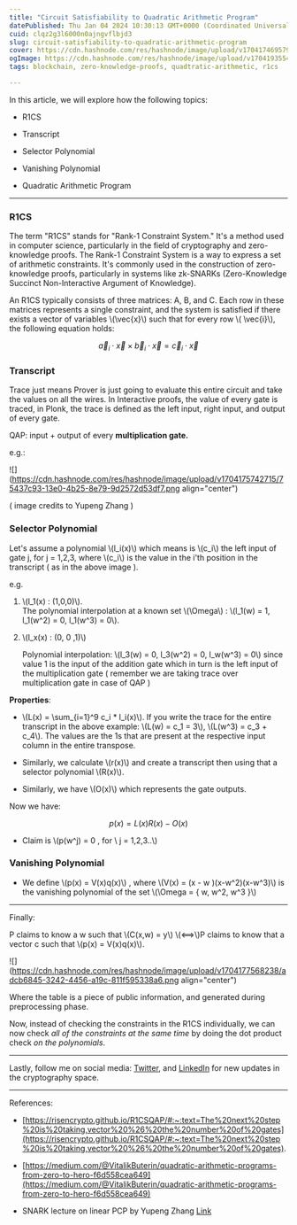 ```yaml
---
title: "Circuit Satisfiability to Quadratic Arithmetic Program"
datePublished: Thu Jan 04 2024 10:30:13 GMT+0000 (Coordinated Universal Time)
cuid: clqz2g3l6000n0ajngvflbjd3
slug: circuit-satisfiability-to-quadratic-arithmetic-program
cover: https://cdn.hashnode.com/res/hashnode/image/upload/v1704174695792/8e7a561b-ed3d-4d8b-8c88-16c793019494.jpeg
ogImage: https://cdn.hashnode.com/res/hashnode/image/upload/v1704193554452/db3f0180-d17f-4370-8e52-9b868d2edc9c.jpeg
tags: blockchain, zero-knowledge-proofs, quadtratic-arithmetic, r1cs

---
```


In this article, we will explore how the following topics:

* R1CS
    
* Transcript
    
* Selector Polynomial
    
* Vanishing Polynomial
    
* Quadratic Arithmetic Program
    

---

### R1CS

The term "R1CS" stands for "Rank-1 Constraint System." It's a method used in computer science, particularly in the field of cryptography and zero-knowledge proofs. The Rank-1 Constraint System is a way to express a set of arithmetic constraints. It's commonly used in the construction of zero-knowledge proofs, particularly in systems like zk-SNARKs (Zero-Knowledge Succinct Non-Interactive Argument of Knowledge).

An R1CS typically consists of three matrices: A, B, and C. Each row in these matrices represents a single constraint, and the system is satisfied if there exists a vector of variables \\(\vec{x}\\) such that for every row \\( \vec{i}\\), the following equation holds:

$$\vec{a}_i \cdot \vec{x} \times \vec{b}_i \cdot \vec{x} = \vec{c}_i \cdot \vec{x}$$

### Transcript

Trace just means Prover is just going to evaluate this entire circuit and take the values on all the wires. In Interactive proofs, the value of every gate is traced, in Plonk, the trace is defined as the left input, right input, and output of every gate.

QAP: input + output of every **multiplication gate.**

e.g.:

![](https://cdn.hashnode.com/res/hashnode/image/upload/v1704175742715/75437c93-13e0-4b25-8e79-9d2572d53df7.png align="center")

( image credits to Yupeng Zhang )

### Selector Polynomial

Let's assume a polynomial \\(l_i(x)\\) which means is \\(c_i\\) the left input of gate j, for j = 1,2,3, where \\(c_i\\) is the value in the i'th position in the transcript ( as in the above image ).

e.g.

1. \\(l_1(x) : (1,0,0)\\).  
    The polynomial interpolation at a known set \\(\Omega\\) : \\(l_1(w) = 1, l_1(w^2) = 0, l_1(w^3) = 0\\).
    
2. \\(l_x(x) : (0, 0 ,1)\\)
    
    Polynomial interpolation: \\(l_3(w) = 0, l_3(w^2) = 0, l_w(w^3) = 0\\) since value 1 is the input of the addition gate which in turn is the left input of the multiplication gate ( remember we are taking trace over multiplication gate in case of QAP )
    

**Properties**:

* \\(L(x) = \sum_{i=1}^9 c_i * l_i(x)\\). If you write the trace for the entire transcript in the above example: \\(L(w) = c_1 = 3\\), \\(L(w^3) = c_3 + c_4\\). The values are the 1s that are present at the respective input column in the entire transpose.
    
* Similarly, we calculate \\(r(x)\\) and create a transcript then using that a selector polynomial \\(R(x)\\).
    
* Similarly, we have \\(O(x)\\) which represents the gate outputs.
    

Now we have:

$$p(x) = L(x)R(x) - O(x)$$

* Claim is \\(p(w^j) = 0 , for \ j = 1,2,3..\\)
    

### Vanishing Polynomial

* We define \\(p(x) = V(x)q(x)\\) , where \\(V(x) = (x - w )(x-w^2)(x-w^3)\\) is the vanishing polynomial of the set \\(\Omega = \{ w, w^2, w^3 \}\\)
    

---

Finally:

P claims to know a w such that \\(C(x,w) = y\\) \\(<==>\\)P claims to know that a vector c such that \\(p(x) = V(x)q(x)\\).

![](https://cdn.hashnode.com/res/hashnode/image/upload/v1704177568238/adcb6845-3242-4456-a19c-811f595338a6.png align="center")

Where the table is a piece of public information, and generated during preprocessing phase.

Now, instead of checking the constraints in the R1CS individually, we can now check *all of the constraints at the same time* by doing the dot product check *on the polynomials*.

---

Lastly, follow me on social media: [Twitter](https://twitter.com/privacy_prophet), and [LinkedIn](https://www.linkedin.com/in/rachit-anand-srivastava/) for new updates in the cryptography space.

---

References:

* [https://risencrypto.github.io/R1CSQAP/#:~:text=The%20next%20step%20is%20taking,vector%20%26%20the%20number%20of%20gates](https://risencrypto.github.io/R1CSQAP/#:~:text=The%20next%20step%20is%20taking,vector%20%26%20the%20number%20of%20gates).
    
* [https://medium.com/@VitalikButerin/quadratic-arithmetic-programs-from-zero-to-hero-f6d558cea649](https://medium.com/@VitalikButerin/quadratic-arithmetic-programs-from-zero-to-hero-f6d558cea649)
    
* SNARK lecture on linear PCP by Yupeng Zhang [Link](https://www.youtube.com/watch?v=I7TXIHXamwM&list=PLS01nW3Rtgor_yJmQsGBZAg5XM4TSGpPs&index=9&ab_channel=Blockchain-Web3MOOCs)